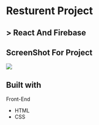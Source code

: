 # Resturent Project

## > React And Firebase

## ScreenShot For Project
<img src='C:\Users\Omar Tubeileh\Downloads\screencapture-127-0-0-1-5500-index-html-2023-08-13-15_35_02.png'/> 

## Built with
Front-End
<ul>
<li>HTML</li>
  <li>CSS</li>
</ul>

